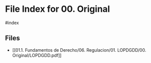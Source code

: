 # File Index for 00. Original
#index

## Files

- [[01.1. Fundamentos de Derecho/06. Regulacion/01. LOPDGDD/00. Original/LOPDGDD.pdf]]

